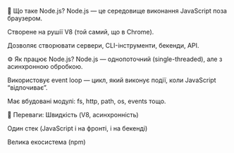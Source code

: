 🔷 Що таке Node.js?
Node.js — це середовище виконання JavaScript поза браузером.

Створене на рушії V8 (той самий, що в Chrome).

Дозволяє створювати сервери, CLI-інструменти, бекенди, API.

⚙️ Як працює Node.js?
Node.js — однопоточний (single-threaded), але з асинхронною обробкою.

Використовує event loop — цикл, який виконує події, коли JavaScript “відпочиває”.

Має вбудовані модулі: fs, http, path, os, events тощо.

📌 Переваги:
Швидкість (V8, асинхронність)

Один стек (JavaScript і на фронті, і на бекенді)

Велика екосистема (npm)
